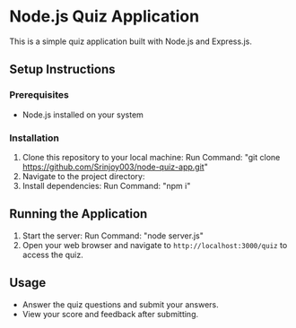 # Node.js Quiz Application

This is a simple quiz application built with Node.js and Express.js.

## Setup Instructions

### Prerequisites
- Node.js installed on your system

### Installation
1. Clone this repository to your local machine:
   Run Command: "git clone https://github.com/Srinjoy003/node-quiz-app.git"  
2. Navigate to the project directory:
3. Install dependencies:
  Run Command: "npm i"

## Running the Application
1. Start the server:
  Run Command: "node server.js"
2. Open your web browser and navigate to `http://localhost:3000/quiz` to access the quiz.

## Usage
- Answer the quiz questions and submit your answers.
- View your score and feedback after submitting.
